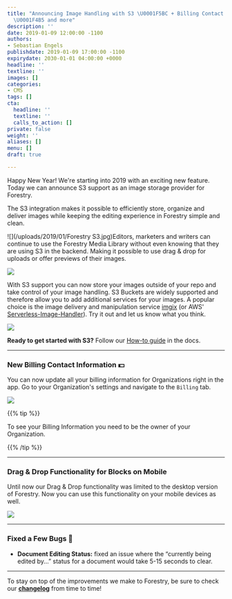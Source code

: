 ```yaml
---
title: "Announcing Image Handling with S3 \U0001F5BC️ + Billing Contact Information
  \U0001F4B5 and more"
description: ''
date: 2019-01-09 12:00:00 -1100
authors:
- Sebastian Engels
publishdate: 2019-01-09 17:00:00 -1100
expirydate: 2030-01-01 04:00:00 +0000
headline: ''
textline: ''
images: []
categories:
- CMS
tags: []
cta:
  headline: ''
  textline: ''
  calls_to_action: []
private: false
weight: ''
aliases: []
menu: []
draft: true

---
```

Happy New Year! We're starting into 2019 with an exciting new feature. Today we can announce S3 support as an image storage provider for Forestry.

The S3 integration makes it possible to efficiently store, organize and deliver images while keeping the editing experience in Forestry simple and clean.

![](/uploads/2019/01/Forestry S3.jpg)Editors, marketers and writers can continue to use the Forestry Media Library without even knowing that they are using S3 in the backend. Making it possible to use drag & drop for uploads or offer previews of their images.

![](/uploads/2019/01/dragndrop.png)

With S3 support you can now store your images outside of your repo and take control of your image handling. S3 Buckets are widely supported and therefore allow you to add additional services for your images. A popular choice is the image delivery and manipulation service [imgix](https://docs.imgix.com/setup/quick-start) (or AWS' [Serverless-Image-Handler](https://aws.amazon.com/answers/web-applications/serverless-image-handler/)). Try it out and let us know what you think.

![](/uploads/2019/01/manipulations-2.png)

**Ready to get started with S3?** Follow our [How-to guide](/docs/media/cloud-media-storage-with-aws-s3/) in the docs.

***

### New Billing Contact Information 💵

You can now update all your billing information for Organizations right in the app. Go to your Organization's settings and navigate to the `Billing` tab.

![](/uploads/2019/01/billing-information.png)

{{% tip %}}

To see your Billing Information you need to be the owner of your Organization.

{{% /tip %}}

***

### Drag & Drop Functionality for Blocks on Mobile

Until now our Drag & Drop functionality was limited to the desktop version of Forestry. Now you can use this functionality on your mobile devices as well.

![](/uploads/2019/01/dnd-blocks-mobile.gif)

***

### Fixed a Few Bugs 🐛

* **Document Editing Status:** fixed an issue where the “currently being edited by…” status for a document would take 5-15 seconds to clear.

***

To stay on top of the improvements we make to Forestry, be sure to check our [**changelog**](https://forestry.io/docs/changelog/) from time to time!
